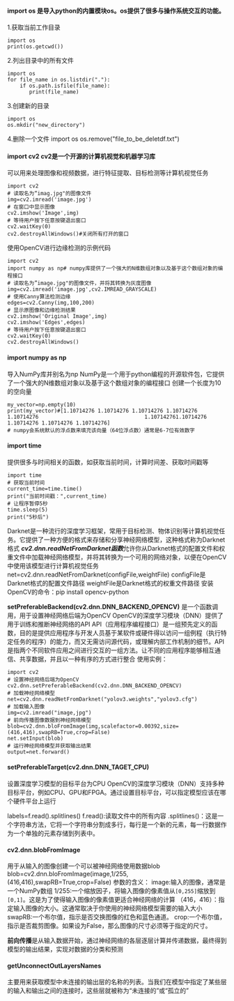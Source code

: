 #### import os 是导入python的内置模块os。os提供了很多与操作系统交互的功能。
1.获取当前工作目录
  ```
import os
print(os.getcwd()) 
```
2.列出目录中的所有文件
```
import os
for file_name in os.listdir("."):
    if os.path.isfile(file_name):
       print(file_name)
```
3.创建新的目录
```
import os
os.mkdir("new_directory")
```
4.删除一个文件
import os
os.remove("file_to_be_deletdf.txt")
#### import cv2 cv2是一个开源的计算机视觉和机器学习库
可以用来处理图像和视频数据，进行特征提取、目标检测等计算机视觉任务
```
import cv2
# 读取名为“imag.jpg"的图像文件
img=cv2.imread('image.jpg')
# 在窗口中显示图像
cv2.imshow('Image',img)
# 等待用户按下任意按键退出窗口
cv2.waitKey(0)
cv2.destroyAllWindows()#关闭所有打开的窗口
```
使用OpenCV进行边缘检测的示例代码
```
import cv2
import numpy as np# numpy库提供了一个强大的N维数组对象以及基于这个数组对象的编程接口
# 读取名为”image.jpg"的图像文件，并将其转换为灰度图像
img=cv2.imread('image.jpg',cv2.IMREAD_GRAYSCALE)
# 使用Canny算法检测边缘
edges=cv2.Canny(img,100,200)
# 显示原图像和边缘检测结果
cv2.imshow('Original Image',img)
cv2.imshow('Edges',edges)
# 等待用户按下任意按键退出窗口
cv2.waitKey(0)
cv2.destroyAllWindows()
```
#### import numpy as np
导入NumPy库并别名为np
NumPy是一个用于python编程的开源软件包，它提供了一个强大的N维数组对象以及基于这个数组对象的编程接口
创建一个长度为10的空向量
```
my_vector=np.empty(10)
print(my_vector)#[1.10714276 1.10714276 1.10714276 1.10714276 1.10714276                                  1.107142761.10714276 1.10714276 1.10714276 1.10714276]
# numpy会系统默认的浮点数来填充该向量（64位浮点数）通常是6-7位有效数字
```
#### import time
提供很多与时间相关的函数，如获取当前时间，计算时间差、获取时间戳等
```
import time
# 获取当前时间
current_time=time.time()
print("当前时间戳：",current_time)
# 让程序暂停5秒
time.sleep(5)
print("5秒后")
```
Darknet是一种流行的深度学习框架，常用于目标检测、物体识别等计算机视觉任务。它提供了一种方便的格式来存储和分享神经网络模型，这种格式称为Darknet格式
***cv2.dnn.readNetFromDarknet函数***允许你从Darknet格式的配置文件和权重文件中加载神经网络模型，并将其转换为一个可用的网络对象，以便在OpenCV中使用该模型进行计算机视觉任务
net=cv2.dnn.readNetFromDarknet(configFile,weightFile)
configFile是Darknet格式的配置文件路径  weightFile是Darknet格式的权重文件路径
安装OpenCV的命令：pip install opencv-python


**setPreferableBackend(cv2.dnn.DNN_BACKEND_OPENCV)** 是一个函数调用，用于设置神经网络后端为OpenCV
OpenCV的深度学习模块（DNN）提供了用于训练和推断神经网络的API
API（应用程序编程接口）是一组预先定义的函数，目的是提供应用程序与开发人员基于某软件或硬件得以访问一组例程（执行特定任务的程序）的能力，而又无需访问源代码，或理解内部工作机制的细节。API是指两个不同软件应用之间进行交互的一组方法。让不同的应用程序能够相互通信、共享数据，并且以一种有序的方式进行整合
使用实例：
```
import cv2
# 设置神经网络后端为OpenCV
cv2.dnn.setPreferableBackend(cv2.dnn.DNN_BACKEND_OPENCV)
# 加载神经网络模型
net=cv2.dnn.readNetFromDarknet("yolov3.weights","yolov3.cfg")
# 加载输入图像
img=cv2.imread("image,jpg")
# 前向传播图像数据到神经网络模型
blob=cv2.dnn.bloFromImage(img,scalefactor=0.00392,size=(416,416),swapRB=True,crop=False)
net.setInput(blob)
# 运行神经网络模型并获取输出结果
output=net.forward()
```
#### setPreferableTarget(cv2.dnn.DNN_TAGET_CPU)
设置深度学习模型的目标平台为CPU
OpenCV的深度学习模块（DNN）支持多种目标平台，例如CPU、GPU和FPGA。通过设置目标平台，可以指定模型应该在哪个硬件平台上运行

labels=f.read().splitlines()
f.read():读取文件中的所有内容
.splitlines()：这是一个字符串方法，它将一个字符串分割成多行，每行是一个新的元素，每一行数据作为一个单独的元素存储到列表中。

#### cv2.dnn.blobFromImage
用于从输入的图像创建一个可以被神经网络使用数据blob
blob=cv2.dnn.bloFromImage(image,1/255,(416,416),swapRB=True,crop=False)
参数的含义：
image:输入的图像，通常是一个NumPy数组
1/255:一个缩放因子，将输入图像的像素值从```[0,255]```缩放到```[0,1]```。这是为了使得输入图像的像素值更适合神经网络的计算
（416，416）：指定输入图像的大小。这通常取决于你使用的神经网络模型需要的输入大小
swapRB:一个布尔值，指示是否交换图像的红色和蓝色通道。
crop:一个布尔值，指示是否裁剪图像。如果设为False，那么图像的尺寸必须等于指定的尺寸。

**前向传播**是从输入数据开始，通过神经网络的各层逐层计算并传递数据，最终得到模型的输出结果，实现对数据的分类和预测

#### getUnconnectOutLayersNames
主要用来获取模型中未连接的输出层的名称的列表。当我们在模型中指定了某些层的输入和输出之间的连接时，这些层就被称为“未连接的”或“孤立的”



　

